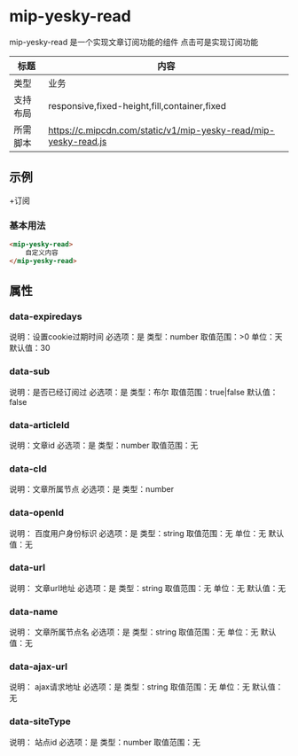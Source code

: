 # mip-yesky-read

mip-yesky-read 是一个实现文章订阅功能的组件 点击可是实现订阅功能

标题|内容
----|----
类型|业务
支持布局|responsive,fixed-height,fill,container,fixed
所需脚本|https://c.mipcdn.com/static/v1/mip-yesky-read/mip-yesky-read.js

## 示例

 <mip-yesky-read class="nyhouseding" data-expiredays="30" data-sub="false" data-articleId="531427823" data-cId="23344" data-openId="true" data-url="http://g.yesky.com/car/323/531427823.shtml" data-name="生活" data-ajax-url="/wap/subscriptions.jhtml" id="clickcategory" data-siteType="139">+订阅</mip-yesky-read>

### 基本用法
```html
<mip-yesky-read>
    自定义内容
</mip-yesky-read>
```

## 属性

### data-expiredays

说明：设置cookie过期时间
必选项：是
类型：number
取值范围：>0
单位：天
默认值：30

### data-sub

说明：是否已经订阅过
必选项：是
类型：布尔
取值范围：true|false
默认值：false


### data-articleId

说明：文章id
必选项：是
类型：number
取值范围：无


### data-cId

说明：文章所属节点
必选项：是
类型：number


### data-openId

说明： 百度用户身份标识
必选项：是
类型：string
取值范围：无
单位：无
默认值：无


### data-url

说明： 文章url地址
必选项：是
类型：string
取值范围：无
单位：无
默认值：无


### data-name

说明： 文章所属节点名
必选项：是
类型：string
取值范围：无
单位：无
默认值：无


### data-ajax-url

说明： ajax请求地址
必选项：是
类型：string
取值范围：无
单位：无
默认值：无

### data-siteType

说明： 站点id
必选项：是
类型：number
取值范围：无


